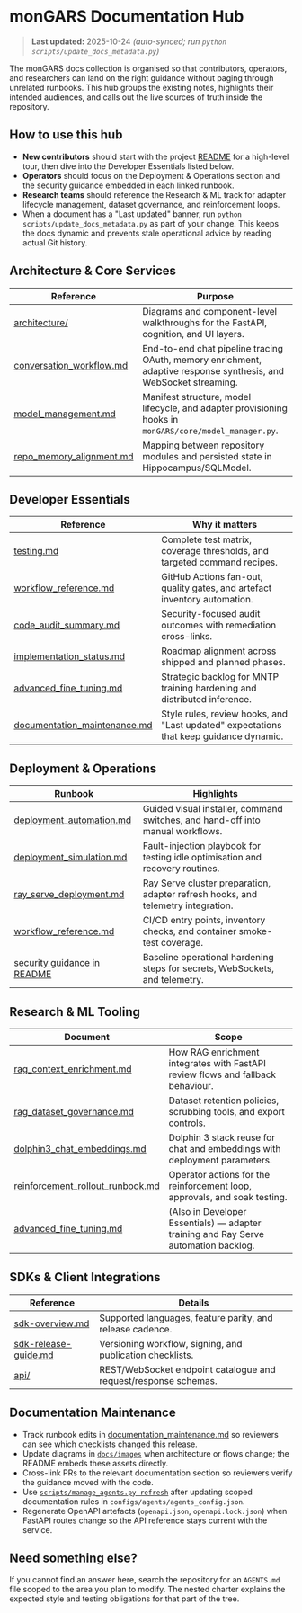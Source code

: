 # monGARS Documentation Hub

> **Last updated:** 2025-10-24 _(auto-synced; run `python scripts/update_docs_metadata.py`)_

The monGARS docs collection is organised so that contributors, operators, and
researchers can land on the right guidance without paging through unrelated
runbooks. This hub groups the existing notes, highlights their intended
audiences, and calls out the live sources of truth inside the repository.

## How to use this hub
- **New contributors** should start with the project [README](../README.md) for a
  high-level tour, then dive into the Developer Essentials listed below.
- **Operators** should focus on the Deployment & Operations section and the
  security guidance embedded in each linked runbook.
- **Research teams** should reference the Research & ML track for adapter
  lifecycle management, dataset governance, and reinforcement loops.
- When a document has a "Last updated" banner, run
  `python scripts/update_docs_metadata.py` as part of your change. This keeps the
  docs dynamic and prevents stale operational advice by reading actual Git
  history.

## Architecture & Core Services
| Reference | Purpose |
| --- | --- |
| [architecture/](architecture/README.md) | Diagrams and component-level walkthroughs for the FastAPI, cognition, and UI layers. |
| [conversation_workflow.md](conversation_workflow.md) | End-to-end chat pipeline tracing OAuth, memory enrichment, adaptive response synthesis, and WebSocket streaming. |
| [model_management.md](model_management.md) | Manifest structure, model lifecycle, and adapter provisioning hooks in `monGARS/core/model_manager.py`. |
| [repo_memory_alignment.md](repo_memory_alignment.md) | Mapping between repository modules and persisted state in Hippocampus/SQLModel. |

## Developer Essentials
| Reference | Why it matters |
| --- | --- |
| [testing.md](testing.md) | Complete test matrix, coverage thresholds, and targeted command recipes. |
| [workflow_reference.md](workflow_reference.md) | GitHub Actions fan-out, quality gates, and artefact inventory automation. |
| [code_audit_summary.md](code_audit_summary.md) | Security-focused audit outcomes with remediation cross-links. |
| [implementation_status.md](implementation_status.md) | Roadmap alignment across shipped and planned phases. |
| [advanced_fine_tuning.md](advanced_fine_tuning.md) | Strategic backlog for MNTP training hardening and distributed inference. |
| [documentation_maintenance.md](documentation_maintenance.md) | Style rules, review hooks, and "Last updated" expectations that keep guidance dynamic. |

## Deployment & Operations
| Runbook | Highlights |
| --- | --- |
| [deployment_automation.md](deployment_automation.md) | Guided visual installer, command switches, and hand-off into manual workflows. |
| [deployment_simulation.md](deployment_simulation.md) | Fault-injection playbook for testing idle optimisation and recovery routines. |
| [ray_serve_deployment.md](ray_serve_deployment.md) | Ray Serve cluster preparation, adapter refresh hooks, and telemetry integration. |
| [workflow_reference.md](workflow_reference.md) | CI/CD entry points, inventory checks, and container smoke-test coverage. |
| [security guidance in README](../README.md#security--observability) | Baseline operational hardening steps for secrets, WebSockets, and telemetry. |

## Research & ML Tooling
| Document | Scope |
| --- | --- |
| [rag_context_enrichment.md](rag_context_enrichment.md) | How RAG enrichment integrates with FastAPI review flows and fallback behaviour. |
| [rag_dataset_governance.md](rag_dataset_governance.md) | Dataset retention policies, scrubbing tools, and export controls. |
| [dolphin3_chat_embeddings.md](dolphin3_chat_embeddings.md) | Dolphin 3 stack reuse for chat and embeddings with deployment parameters. |
| [reinforcement_rollout_runbook.md](reinforcement_rollout_runbook.md) | Operator actions for the reinforcement loop, approvals, and soak testing. |
| [advanced_fine_tuning.md](advanced_fine_tuning.md) | (Also in Developer Essentials) — adapter training and Ray Serve automation backlog. |

## SDKs & Client Integrations
| Reference | Details |
| --- | --- |
| [sdk-overview.md](sdk-overview.md) | Supported languages, feature parity, and release cadence. |
| [sdk-release-guide.md](sdk-release-guide.md) | Versioning workflow, signing, and publication checklists. |
| [api/](api/README.md) | REST/WebSocket endpoint catalogue and request/response schemas. |

## Documentation Maintenance
- Track runbook edits in [documentation_maintenance.md](documentation_maintenance.md) so reviewers can see which checklists changed this release.
- Update diagrams in [`docs/images`](images/) when architecture or flows change; the README embeds these assets directly.
- Cross-link PRs to the relevant documentation section so reviewers verify the guidance moved with the code.
- Use [`scripts/manage_agents.py refresh`](../scripts/manage_agents.py) after updating scoped documentation rules in `configs/agents/agents_config.json`.
- Regenerate OpenAPI artefacts (`openapi.json`, `openapi.lock.json`) when FastAPI routes change so the API reference stays current with the service.

## Need something else?
If you cannot find an answer here, search the repository for an `AGENTS.md`
file scoped to the area you plan to modify. The nested charter explains the
expected style and testing obligations for that part of the tree.
